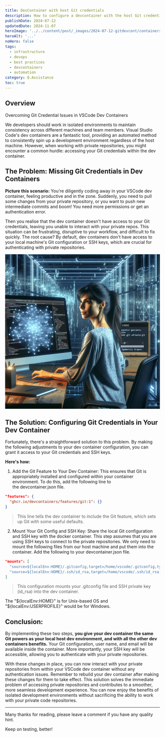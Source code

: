 ```yaml
---
title: DevContainer with host Git credentials
description: How to configure a devcontainer with the host Git credentials. We developers should work in isolated environments to maintain consistency across different machines and team members. 
publishDate: 2024-07-12
updatedDate: 2024-11-07
heroImage: '../../content/post/_images/2024-07-12-gitdevcont/containers-jump.jpg'
heroAlt: '...'
noHero: false
tags:
  - infrastructure
  - devops
  - best practices
  - devcontainers
  - automation
category: Q.Assistance
toc: true
---
```


## Overview

Overcoming Git Credential Issues in VSCode Dev Containers

We developers should work in isolated environments to maintain consistency across different machines and team members. Visual Studio Code's dev containers are a fantastic tool, providing an automated method to consistently spin up a development environment regardless of the host machine. 
However, when working with private repositories, you might encounter a common hurdle: accessing your Git credentials within the dev container. 

## The Problem: Missing Git Credentials in Dev Containers

**Picture this scenario:** You're diligently coding away in your VSCode dev container, feeling productive and in the zone. Suddenly, you need to pull some changes from your private repository, or you want to push new intermediate commits and boom! You need more permissions or get an authentication error. 

Then you realise that the dev container doesn't have access to your Git credentials, leaving you unable to interact with your private repos. This situation can be frustrating, disruptive to your workflow, and difficult to fix quickly. 
The root cause? By default, dev containers don't have access to your local machine's Git configuration or SSH keys, which are crucial for authenticating with private repositories. 


![Ai generated. A girl working with a fancy desktop.](./_images/2024-07-12-gitdevcont/git-devcontainer.png)


## The Solution: Configuring Git Credentials in Your Dev Container
Fortunately, there's a straightforward solution to this problem. By making the following adjustments to your dev container configuration, you can grant it access to your Git credentials and SSH keys. 

**Here's how:**
1. Add the Git Feature to Your Dev Container:  This ensures that Git is appropriately installed and configured within your container environment. To do this, add the following line to the devcontainer.json file.

```json
"features": {
  "ghcr.io/devcontainers/features/git:1": {}
}
```
> This line tells the dev container to include the Git feature, which sets up Git with some useful defaults.

2. Mount Your Git Config and SSH Key: Share the local Git configuration and SSH key with the docker container. This step assumes that you are using SSH keys to connect to the private repositories. We only need to mount the following files from our host machine and put them into the container. Add the following to your devcontainer.json file.

```json
"mounts": [
  "source=${localEnv:HOME}/.gitconfig,target=/home/vscode/.gitconfig,type=bind,consistency=cached",
  "source=${localEnv:HOME}/.ssh/id_rsa,target=/home/vscode/.ssh/id_rsa,type=bind,consistency=cached"
]
```
> This configuration mounts your .gitconfig file and SSH private key (id_rsa) into the dev container. 

The "${localEnv:HOME}" is for Unix-based OS and "${localEnv:USERPROFILE}" would be for Windows.

## Conclusion:

By implementing these two steps, **you give your dev container the same Git powers as your local host dev environment, and with all the other dev containers benefits.** Your Git configuration, user name, and email will be available inside the container. More importantly, your SSH key will be accessible, allowing you to authenticate with your private repositories.

With these changes in place, you can now interact with your private repositories from within your VSCode dev container without any authentication issues. Remember to rebuild your dev container after making these changes for them to take effect. This solution solves the immediate problem of accessing private repositories and contributes to a smoother, more seamless development experience. You can now enjoy the benefits of isolated development environments without sacrificing the ability to work with your private code repositories.

------
Many thanks for reading, please leave a comment if you have any quality hint.

Keep on testing, better!
